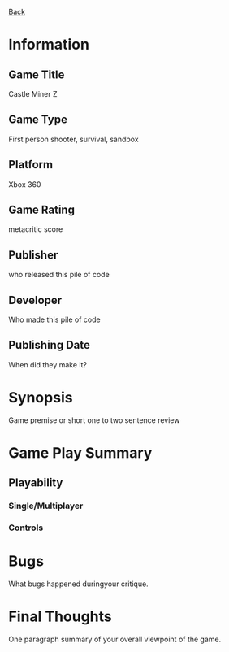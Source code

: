 [Back](portfolio.md)

# Information
## Game Title
Castle Miner Z
## Game Type
First person shooter, survival, sandbox
## Platform
Xbox 360
## Game Rating
metacritic score
## Publisher
who released this pile of code
## Developer
Who made this pile of code
## Publishing Date
When did they make it?
# Synopsis
Game premise or short one to two sentence review

# Game Play Summary
## Playability
### Single/Multiplayer
### Controls

# Bugs
What bugs happened duringyour critique.
# Final Thoughts
One paragraph summary of your overall viewpoint of the game.
